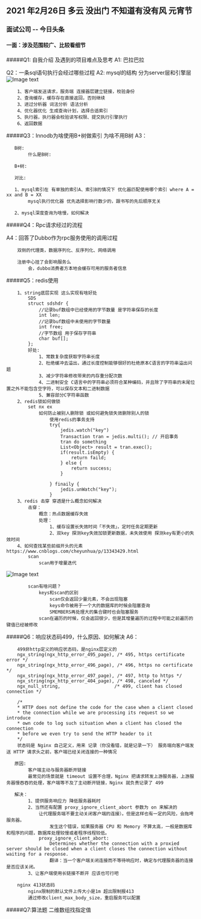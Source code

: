 ## 2021 年2月26日 多云 没出门 不知道有没有风 元宵节

### 面试公司 -- 今日头条


#### 一面：涉及范围较广、比较看细节
   
   
   #####Q1: 自我介绍 及遇到的项目难点及思考
   A1: 巴拉巴拉
   
   
   Q2：一条sql语句执行会经过哪些过程
   A2: 
        mysql的结构 分为server层和引擎层
        ![Image text](https://img-blog.csdnimg.cn/img_convert/9c514ff1d34f3d9e2bcd8b1804458823.png)
        
        1、客户端发送请求，服务端 连接器层建立链接，校验身份
        2、查询缓存，缓存存在直接返回，否则继续
        3、进过分析器 词法分析 语法分析
        4、优化器优化 生成查询计划，选择合适索引
        5、执行器，执行器会校验读写权限、提交执行引擎执行
        6、返回数据
    
   #####Q3：Innodb为啥使用B+树做索引 为啥不用B树
   A3：
       
       B树:
            什么是B树:
                 
       B+树: 
       
       对比:
        
       1、mysql索引在 有单独的索引A、索引B的情况下 优化器匹配使用哪个索引 where A = xx and B = XX
            mysql执行优化器 优先选择影响行数少的，跟书写的先后顺序无关
       
       2、mysql深度查询为啥慢，如何解决
       
       
   #####Q4：Rpc请求经过的流程
   
   A4：回答了Dubbo作为rpc服务使用的调用过程
        
        双侧的代理类，数据序列化、反序列化、网络调用
        
        注册中心挂了会影响服务么
            会，dubbo消费者方本地会缓存可用的服务者信息
        
           
   #####Q5：redis使用
   
        1、string底层实现 这么实现有啥好处
            SDS
            struct sdshdr {
                //记录buf数组中已经使用的字节数量 是字符串保存的长度
                int len;
                //记录buf数组中未使用的字节数量
                int free;
                //字节数组 用于保存字符串
                char buf[];                
            };
            好处:
                1、常数复杂度获取字符串长度
                2、杜绝缓冲去溢出，通过长度控制能够很好的杜绝原本C语言的字符串溢出问题
                3、减少字符串修改带来的内存重分配次数
                4、二进制安全 C语言中的字符串必须符合某种编码，并且除了字符串的末尾位置之外不能包含空字符，可以保存文本和二进制数据
                5、兼容部分C字符串函数
        2、redis锁如何做锁
            set nx ex 
                如何防止被别人删除锁 或如何避免锁失效删除别人的锁
                    使用redis的事务支持
                    try{
                        jedis.watch("key")
                        Transaction tran = jedis.multi(); // 开启事务
                        tran do something
                        List<Object> result = tran.exec();
                        if(result.isEmpty) {
                            return faild;
                        } else {
                            return success;
                        }
                        
                    } finaily {
                        jedis.unWatch("key");
                    }         
        3、redis 击穿 穿透是什么概念如何解决
            击穿：
                概念：热点数据缓存失效
                处理：
                    1、缓存设置长失效时间「不失效」，定时任务定期更新
                    2、双key 探测key失效加锁更新数据，未失效使用 探测key有更小的失效时间
        4、如何查找某些前缀开头的元素 https://www.cnblogs.com/cheyunhua/p/13343429.html
            scan  
                scan用于增量迭代
                
        
   ![Image text](https://img2020.cnblogs.com/other/268224/202007/268224-20200719105137483-1089514405.jpg)
             
            scan有啥问题？
                keys和scan的区别
                    scan仅会返回少量元素，不会出现阻塞
                    keys命令被用于一个大的数据库的时候会阻塞查询
                    SMEMBERS再处理大的集合键时也会阻塞服务
                scan在遍历的时候，仅会返回很少，但是其增量遍历的过程中可能之前遍历的键值已经被修改
        
        
   #####Q6：响应状态码499，什么原因、如何解决
   A6：
        
        499非http定义的响应状态码，是nginx层定义的
        ngx_string(ngx_http_error_495_page), /* 495, https certificate error */
        ngx_string(ngx_http_error_496_page), /* 496, https no certificate */
        ngx_string(ngx_http_error_497_page), /* 497, http to https */
        ngx_string(ngx_http_error_404_page), /* 498, canceled */
        ngx_null_string,                    /* 499, client has closed connection */
        
        /*
        * HTTP does not define the code for the case when a client closed
        * the connection while we are processing its request so we introduce
        * own code to log such situation when a client has closed the connection
        * before we even try to send the HTTP header to it
        */
        状态码是 Nginx 自己定义，用来 记录（你没看错，就是记录一下） 服务端向客户端发送 HTTP 请求头之前，客户端已经关闭连接的一种情况

       原因:
            客户端主动与服务器断开链接
            最常见的场景就是 timeout 设置不合理，Nginx 把请求转发上游服务器，上游服务器慢吞吞的处理，客户端等不及了主动断开链接，Nginx 就负责记录了 499
            
       解决：
            1、提供服务响应力 降低服务器耗时
            2、当然还有配置 proxy_ignore_client_abort 参数为 on 来解决的
                让代理服务端不要主动关闭客户端的连接）。但是这样也有一定的风险，会拖垮服务器。
                    发生这个错误，如果服务器 CPU 和 Memory 不算太高，一般是数据库和程序的问题，数据库处理较慢或者程序线程较低。
                proxy_ignore_client_abort:
                    Determines whether the connection with a proxied server should be closed when a client closes the connection without waiting for a response.
                    翻译：当一个客户端关闭连接而不等待响应时，确定与代理服务器的连接是否应该关闭。
            3、让客户端使用长链接不断开 应该也可行吧
       
        nginx 413状态码
            nginx限制的默认文件上传大小是1m 超出限制报413
            通过修改client_max_body_size，重启服务可以配置 
  
  #####Q7:算法题 二维数组找指定值